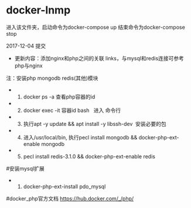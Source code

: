 # docker-lnmp
进入该文件夹，启动命令为docker-compose up
结束命令为docker-compose stop


2017-12-04 提交
- 更新内容：添加nginx和php之间的关联  links，与mysql和redis连接可参考php与nginx

注：安装php mongodb redis(其他)模块
- 1. docker ps -a 查看php容器的id
- 2. docker exec -it 容器id bash   进入 命令行
- 3. 执行apt -y update && apt install -y libssh-dev  安装必要的包
- 4. 进入/usr/local/bin, 执行pecl install mongodb && docker-php-ext-enable mongodb
- 5. pecl install redis-3.1.0 && docker-php-ext-enable redis

#安装mysql扩展
- 1. docker-php-ext-install pdo_mysql

#docker_php官方文档 https://hub.docker.com/_/php/
